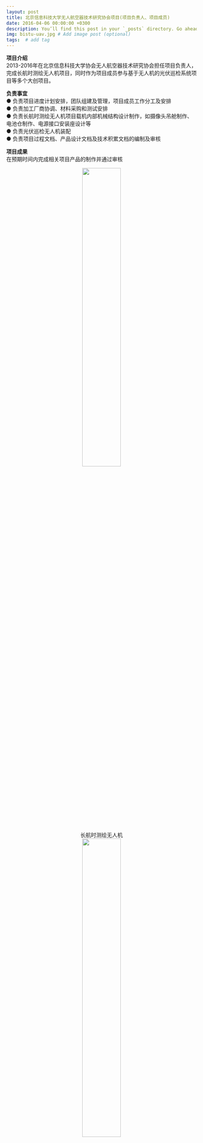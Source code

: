 ```yaml
---
layout: post
title: 北京信息科技大学无人航空器技术研究协会项目(项目负责人、项目成员)
date: 2016-04-06 00:00:00 +0300
description: You’ll find this post in your `_posts` directory. Go ahead and edit it and re-build the site to see your changes. # Add post description (optional)
img: bistu-uav.jpg # Add image post (optional)
tags:  # add tag
---
```

**项目介绍**  
2013-2016年在北京信息科技大学协会无人航空器技术研究协会担任项目负责人，完成长航时测绘无人机项目，同时作为项目成员参与基于无人机的光伏巡检系统项目等多个大创项目。 

**负责事宜**   
●  负责项目进度计划安排，团队组建及管理，项目成员工作分工及安排  
●  负责加工厂商协调、材料采购和测试安排  
●  负责长航时测绘无人机项目载机内部机械结构设计制作，如摄像头吊舱制作、电池仓制作、电源接口安装座设计等  
●  负责光伏巡检无人机装配  
●  负责项目过程文档、产品设计文档及技术积累文档的编制及审核 

**项目成果**   
在预期时间内完成相关项目产品的制作并通过审核
<div align="center"><img width="45%" height="45%" src="{{site.baseurl}}/assets/img/bistu-uav01.png"/></div>  
<center>
长航时测绘无人机
</center> 


<div align="center"><img width="45%" height="45%" src="{{site.baseurl}}/assets/img/bistu-uav02.png"/></div>  
<center>
光伏巡检无人机
</center> 
